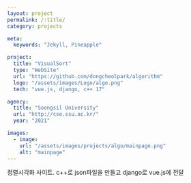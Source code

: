 ```yaml
---
layout: project
permalink: /:title/
category: projects

meta:
  keywords: "Jekyll, Pineapple"

project:
  title: "VisualSort"
  type: "WebSite"
  url: "https://github.com/dongcheolpark/algorithm"
  logo: "/assets/images/Logo/algo.png"
  tech: "vue.js, django, c++ 17"

agency:
  title: "Soongsil University"
  url: "http://cse.ssu.ac.kr/"
  year: "2021"

images:
  - image:
    url: "/assets/images/projects/algo/mainpage.png"
    alt: "mainpage"
---
```

<p>정렬시각화 사이트. c++로 json파일을 만들고 django로 vue.js에 전달</p>
